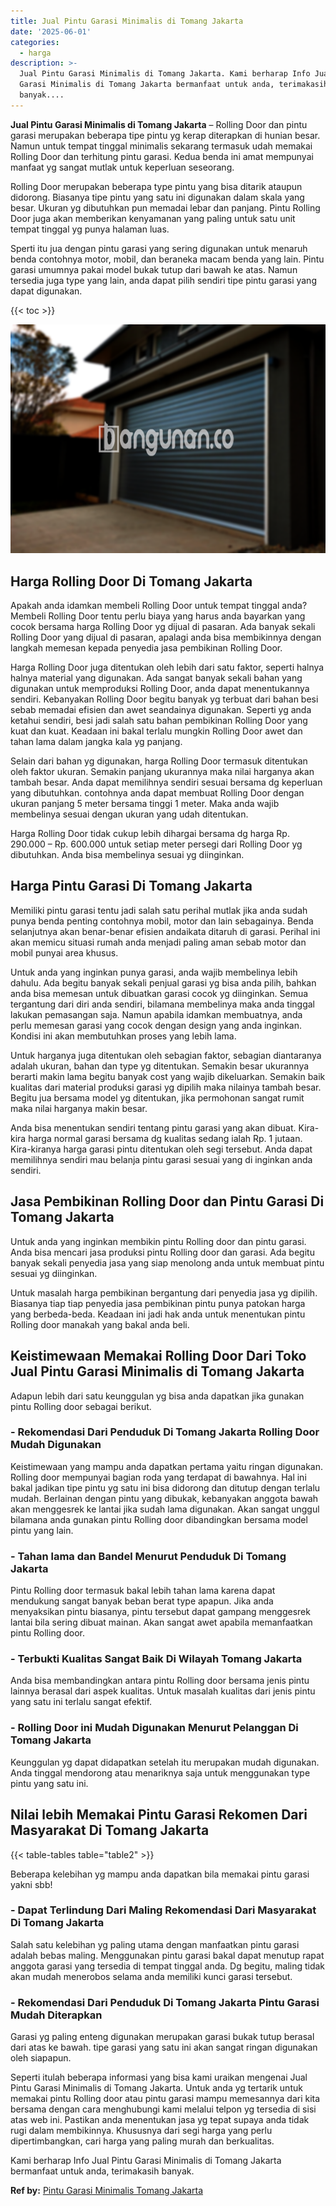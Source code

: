 ```yaml
---
title: Jual Pintu Garasi Minimalis di Tomang Jakarta
date: '2025-06-01'
categories:
  - harga
description: >-
  Jual Pintu Garasi Minimalis di Tomang Jakarta. Kami berharap Info Jual Pintu
  Garasi Minimalis di Tomang Jakarta bermanfaat untuk anda, terimakasih
  banyak....
---
```


**Jual Pintu Garasi Minimalis di Tomang Jakarta** – Rolling Door dan pintu garasi merupakan beberapa tipe pintu yg kerap diterapkan di hunian besar. Namun untuk tempat tinggal minimalis sekarang termasuk udah memakai Rolling Door dan terhitung pintu garasi. Kedua benda ini amat mempunyai manfaat yg sangat mutlak untuk keperluan seseorang.

Rolling Door merupakan beberapa type pintu yang bisa ditarik ataupun didorong. Biasanya tipe pintu yang satu ini digunakan dalam skala yang besar. Ukuran yg dibutuhkan pun memadai lebar dan panjang. Pintu Rolling Door juga akan memberikan kenyamanan yang paling untuk satu unit tempat tinggal yg punya halaman luas.

Sperti itu jua dengan pintu garasi yang sering digunakan untuk menaruh benda contohnya motor, mobil, dan beraneka macam benda yang lain. Pintu garasi umumnya pakai model bukak tutup dari bawah ke atas. Namun tersedia juga type yang lain, anda dapat pilih sendiri tipe pintu garasi yang dapat digunakan.

{{< toc >}}

![Jual Pintu Garasi Minimalis di Tomang Jakarta](/images/pintu-garasi-45.png)

## Harga Rolling Door Di Tomang Jakarta

Apakah anda idamkan membeli Rolling Door untuk tempat tinggal anda? Membeli Rolling Door tentu perlu biaya yang harus anda bayarkan yang cocok bersama harga Rolling Door yg dijual di pasaran. Ada banyak sekali Rolling Door yang dijual di pasaran, apalagi anda bisa membikinnya dengan langkah memesan kepada penyedia jasa pembikinan Rolling Door.

Harga Rolling Door juga ditentukan oleh lebih dari satu faktor, seperti halnya halnya material yang digunakan. Ada sangat banyak sekali bahan yang digunakan untuk memproduksi Rolling Door, anda dapat menentukannya sendiri. Kebanyakan Rolling Door begitu banyak yg terbuat dari bahan besi sebab memadai efisien dan awet seandainya digunakan. Seperti yg anda ketahui sendiri, besi jadi salah satu bahan pembikinan Rolling Door yang kuat dan kuat. Keadaan ini bakal terlalu mungkin Rolling Door awet dan tahan lama dalam jangka kala yg panjang.

Selain dari bahan yg digunakan, harga Rolling Door termasuk ditentukan oleh faktor ukuran. Semakin panjang ukurannya maka nilai harganya akan tambah besar. Anda dapat memilihnya sendiri sesuai bersama dg keperluan yang dibutuhkan. contohnya anda dapat membuat Rolling Door dengan ukuran panjang 5 meter bersama tinggi 1 meter. Maka anda wajib membelinya sesuai dengan ukuran yang udah ditentukan.

Harga Rolling Door tidak cukup lebih dihargai bersama dg harga Rp. 290.000 – Rp. 600.000 untuk setiap meter persegi dari Rolling Door yg dibutuhkan. Anda bisa membelinya sesuai yg diinginkan.

## Harga Pintu Garasi Di Tomang Jakarta

Memiliki pintu garasi tentu jadi salah satu perihal mutlak jika anda sudah punya benda penting contohnya mobil, motor dan lain sebagainya. Benda selanjutnya akan benar-benar efisien andaikata ditaruh di garasi. Perihal ini akan memicu situasi rumah anda menjadi paling aman sebab motor dan mobil punyai area khusus.

Untuk anda yang inginkan punya garasi, anda wajib membelinya lebih dahulu. Ada begitu banyak sekali penjual garasi yg bisa anda pilih, bahkan anda bisa memesan untuk dibuatkan garasi cocok yg diinginkan. Semua tergantung dari diri anda sendiri, bilamana membelinya maka anda tinggal lakukan pemasangan saja. Namun apabila idamkan membuatnya, anda perlu memesan garasi yang cocok dengan design yang anda inginkan. Kondisi ini akan membutuhkan proses yang lebih lama.

Untuk harganya juga ditentukan oleh sebagian faktor, sebagian diantaranya adalah ukuran, bahan dan type yg ditentukan. Semakin besar ukurannya berarti makin lama begitu banyak cost yang wajib dikeluarkan. Semakin baik kualitas dari material produksi garasi yg dipilih maka nilainya tambah besar. Begitu jua bersama model yg ditentukan, jika permohonan sangat rumit maka nilai harganya makin besar.

Anda bisa menentukan sendiri tentang pintu garasi yang akan dibuat. Kira-kira harga normal garasi bersama dg kualitas sedang ialah Rp. 1 jutaan. Kira-kiranya harga garasi pintu ditentukan oleh segi tersebut. Anda dapat memilihnya sendiri mau belanja pintu garasi sesuai yang di inginkan anda sendiri.

## Jasa Pembikinan Rolling Door dan Pintu Garasi Di Tomang Jakarta

Untuk anda yang inginkan membikin pintu Rolling door dan pintu garasi. Anda bisa mencari jasa produksi pintu Rolling door dan garasi. Ada begitu banyak sekali penyedia jasa yang siap menolong anda untuk membuat pintu sesuai yg diinginkan.

Untuk masalah harga pembikinan bergantung dari penyedia jasa yg dipilih. Biasanya tiap tiap penyedia jasa pembikinan pintu punya patokan harga yang berbeda-beda. Keadaan ini jadi hak anda untuk menentukan pintu Rolling door manakah yang bakal anda beli.

## Keistimewaan Memakai Rolling Door Dari Toko Jual Pintu Garasi Minimalis di Tomang Jakarta

Adapun lebih dari satu keunggulan yg bisa anda dapatkan jika gunakan pintu Rolling door sebagai berikut.

### \- Rekomendasi Dari Penduduk Di Tomang Jakarta Rolling Door Mudah Digunakan

Keistimewaan yang mampu anda dapatkan pertama yaitu ringan digunakan. Rolling door mempunyai bagian roda yang terdapat di bawahnya. Hal ini bakal jadikan tipe pintu yg satu ini bisa didorong dan ditutup dengan terlalu mudah. Berlainan dengan pintu yang dibukak, kebanyakan anggota bawah akan menggesrek ke lantai jika sudah lama digunakan. Akan sangat unggul bilamana anda gunakan pintu Rolling door dibandingkan bersama model pintu yang lain.

### \- Tahan lama dan Bandel Menurut Penduduk Di Tomang Jakarta

Pintu Rolling door termasuk bakal lebih tahan lama karena dapat mendukung sangat banyak beban berat type apapun. Jika anda menyaksikan pintu biasanya, pintu tersebut dapat gampang menggesrek lantai bila sering dibuat mainan. Akan sangat awet apabila memanfaatkan pintu Rolling door.

### \- Terbukti Kualitas Sangat Baik Di Wilayah Tomang Jakarta

Anda bisa membandingkan antara pintu Rolling door bersama jenis pintu lainnya berasal dari aspek kualitas. Untuk masalah kualitas dari jenis pintu yang satu ini terlalu sangat efektif.

### \- Rolling Door ini Mudah Digunakan Menurut Pelanggan Di Tomang Jakarta

Keunggulan yg dapat didapatkan setelah itu merupakan mudah digunakan. Anda tinggal mendorong atau menariknya saja untuk menggunakan type pintu yang satu ini.

## Nilai lebih Memakai Pintu Garasi Rekomen Dari Masyarakat Di Tomang Jakarta

{{< table-tables table="table2" >}}

Beberapa kelebihan yg mampu anda dapatkan bila memakai pintu garasi yakni sbb!

### \- Dapat Terlindung Dari Maling Rekomendasi Dari Masyarakat Di Tomang Jakarta

Salah satu kelebihan yg paling utama dengan manfaatkan pintu garasi adalah bebas maling. Menggunakan pintu garasi bakal dapat menutup rapat anggota garasi yang tersedia di tempat tinggal anda. Dg begitu, maling tidak akan mudah menerobos selama anda memiliki kunci garasi tersebut.

### \- Rekomendasi Dari Penduduk Di Tomang Jakarta Pintu Garasi Mudah Diterapkan

Garasi yg paling enteng digunakan merupakan garasi bukak tutup berasal dari atas ke bawah. tipe garasi yang satu ini akan sangat ringan digunakan oleh siapapun.

Seperti itulah beberapa informasi yang bisa kami uraikan mengenai Jual Pintu Garasi Minimalis di Tomang Jakarta. Untuk anda yg tertarik untuk memakai pintu Rolling door atau pintu garasi mampu memesannya dari kita bersama dengan cara menghubungi kami melalui telpon yg tersedia di sisi atas web ini. Pastikan anda menentukan jasa yg tepat supaya anda tidak rugi dalam membikinnya. Khususnya dari segi harga yang perlu dipertimbangkan, cari harga yang paling murah dan berkualitas.

Kami berharap Info Jual Pintu Garasi Minimalis di Tomang Jakarta bermanfaat untuk anda, terimakasih banyak.

**Ref by:** [Pintu Garasi Minimalis Tomang Jakarta](https://id.wikipedia.org/wiki/Pintu)
